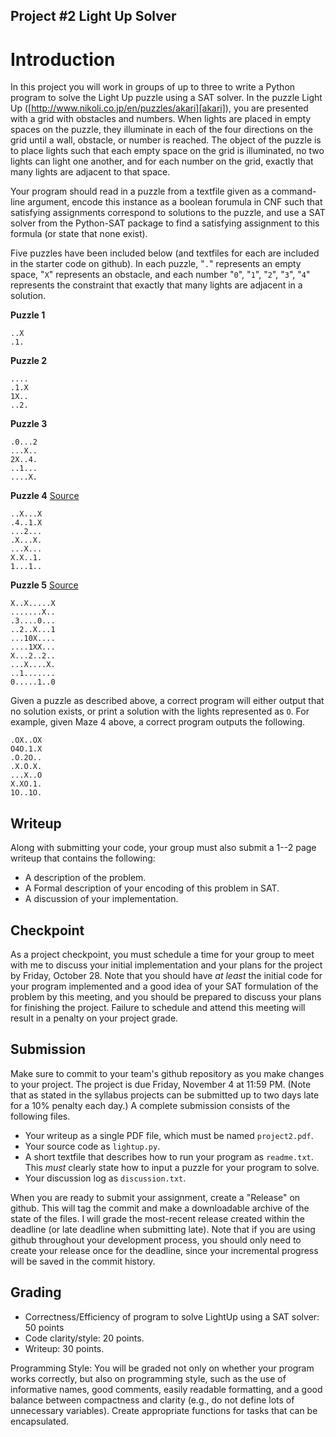 Project \#2 Light Up Solver
---------------------------

# Introduction

In this project you will work in groups of up to three to write a Python program to solve the Light Up
puzzle using a SAT solver.
In the puzzle Light Up ([http://www.nikoli.co.jp/en/puzzles/akari][akari]), you are presented with a grid with obstacles and numbers.
When lights are placed in empty spaces on the puzzle, they illuminate in each of the four directions on the grid until a wall, obstacle, or number is reached.
The object of the puzzle is to place lights such that each empty space on the grid is illuminated, no two lights can light one another, and for each
number on the grid, exactly that many lights are adjacent to that space.

[akari]:http://www.nikoli.co.jp/en/puzzles/akari.html

Your program should read in a puzzle from a textfile given as a command-line argument, encode this instance as a boolean forumula
in CNF such that satisfying assignments correspond to solutions to the puzzle, and use a SAT solver from the Python-SAT package to
find a satisfying assignment to this formula (or state that none exist).

Five puzzles have been included below (and textfiles for each are included in the starter code on github).
In each puzzle, "`.`" represents an empty space, "`X`" represents an obstacle, and each number "`0`", "`1`", "`2`", "`3`", "`4`" represents
the constraint that exactly that many lights are adjacent in a solution.

**Puzzle 1**
```
..X
.1.
```

**Puzzle 2**
```
....
.1.X
1X..
..2.
```

**Puzzle 3**
```
.0...2
...X..
2X..4.
..1...
....X.
```

**Puzzle 4** [Source][puzzle4]
```
..X...X
.4..1.X
...2...
.X...X.
...X...
X.X..1.
1...1..
```

**Puzzle 5** [Source][puzzle5]
```
X..X.....X
.......X..
.3....0...
..2..X...1
...10X....
....1XX...
X...2..2..
...X....X.
..1.......
0.....1..0
```

[puzzle4]: http://www.nikoli.co.jp/en/puzzles/akari.html 
[puzzle5]: https://en.wikipedia.org/wiki/Light_Up_(puzzle)

Given a puzzle as described above, a correct program will either output that no solution exists, or print a solution with the lights represented as `O`.
For example, given Maze 4 above, a correct program outputs the following.
```
.OX..OX
O4O.1.X
.O.2O..
.X.O.X.
...X..O
X.XO.1.
1O..1O.
```

## Writeup

Along with submitting your code, your group must also submit a 1--2 page writeup that contains the following:
  * A description of the problem.
  * A Formal description of your encoding of this problem in SAT.
  * A discussion of your implementation.

## Checkpoint

As a project checkpoint, you must schedule a time for your group to meet with me to discuss your
initial implementation and your plans for the project by Friday, October 28. Note that you should
have _at least_ the initial code for your program implemented and a good idea of your SAT formulation of the problem
by this meeting, and you should be prepared to discuss your plans for finishing the
project. Failure to schedule and attend this meeting will result in a penalty on your project
grade.

## Submission

Make sure to commit to your team's github repository as you make changes to your project. The project is due Friday, November 4 at 11:59 PM. (Note that as stated in the syllabus projects can be submitted up to two days late for a 10% penalty each day.) A complete
submission consists of the following files.
  * Your writeup as a single PDF file, which must be named `project2.pdf`.
  * Your source code as `lightup.py`.
  * A short textfile that describes how to run your program as `readme.txt`. This _must_ clearly state how to input a puzzle for your program to solve.
  * Your discussion log as `discussion.txt`.

When you are ready to submit your assignment, create a "Release" on github. This will tag the commit
and make a downloadable archive of the state of the files. I will grade the most-recent release created
within the deadline (or late deadline when submitting late). Note that if you are using github throughout your
development process, you should only need to create your release once for the deadline, since your incremental
progress will be saved in the commit history.

## Grading
  * Correctness/Efficiency of program to solve LightUp using a SAT solver: 50 points
  * Code clarity/style: 20 points.
  * Writeup: 30 points.

Programming Style: You will be graded
not only on whether your program works correctly, but also on
programming style, such as the use of informative names, good
comments, easily readable formatting, and a good balance between
compactness and clarity (e.g., do not define lots of unnecessary
variables). Create appropriate
functions for tasks that can be encapsulated.
